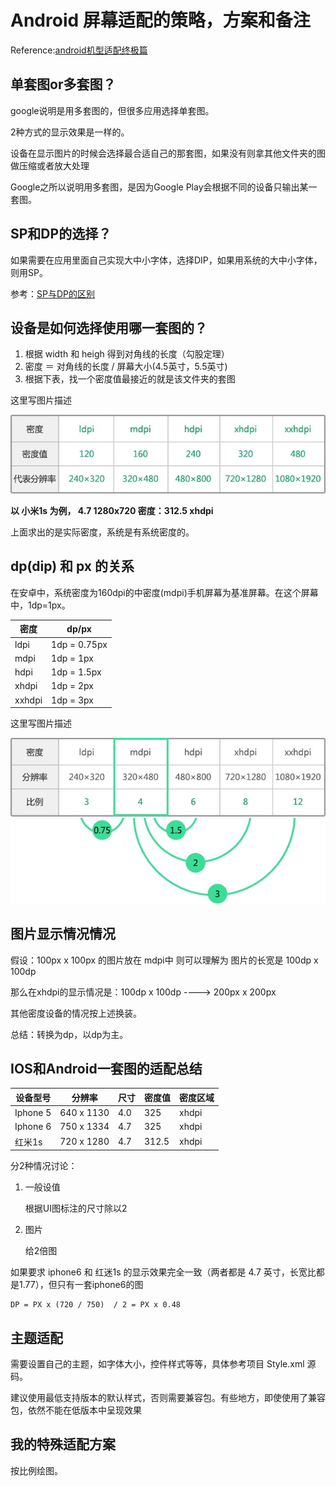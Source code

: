 # Android 屏幕适配的策略，方案和备注

<script src="../js/index.js"></script>
<div id="content"></div>



Reference:[android机型适配终极篇](https://blog.csdn.net/dfskhgalshgkajghljgh/article/details/50564682)

## 单套图or多套图？

google说明是用多套图的，但很多应用选择单套图。

2种方式的显示效果是一样的。

设备在显示图片的时候会选择最合适自己的那套图，如果没有则拿其他文件夹的图做压缩或者放大处理

Google之所以说明用多套图，是因为Google Play会根据不同的设备只输出某一套图。

## SP和DP的选择？

如果需要在应用里面自己实现大中小字体，选择DIP，如果用系统的大中小字体，则用SP。

参考：[SP与DP的区别](https://zhuanlan.zhihu.com/p/25277416)

## 设备是如何选择使用哪一套图的？

1. 根据 width 和 heigh 得到对角线的长度（勾股定理）
1. 密度 ＝ 对角线的长度 / 屏幕大小(4.5英寸，5.5英寸)
1. 根据下表，找一个密度值最接近的就是该文件夹的套图

这里写图片描述

![pic](image/2.png)


**以 小米1s 为例， 4.7  1280x720    密度：312.5     xhdpi**

上面求出的是实际密度，系统是有系统密度的。

## dp(dip) 和 px 的关系

在安卓中，系统密度为160dpi的中密度(mdpi)手机屏幕为基准屏幕。在这个屏幕中，1dp=1px。 
<table>
<thead>
<tr>
<th>密度</th>
<th>dp/px</th>
</tr>
</thead>
<tbody>
<tr>
<td>ldpi</td>
<td>1dp = 0.75px</td>
</tr>
<tr>
<td>mdpi</td>
<td>1dp = 1px</td>
</tr>
<tr>
<td>hdpi</td>
<td>1dp = 1.5px</td>
</tr>
<tr>
<td>xhdpi</td>
<td>1dp = 2px</td>
</tr>
<tr>
<td>xxhdpi</td>
<td>1dp = 3px</td>
</tr>
</tbody>
</table>

这里写图片描述 

![pic](image/1.png)

## 图片显示情况情况

假设：100px x 100px 的图片放在 mdpi中  则可以理解为 图片的长宽是 100dp x 100dp

那么在xhdpi的显示情况是：100dp x 100dp  ----> 200px x 200px

其他密度设备的情况按上述换装。

总结：转换为dp，以dp为主。

## IOS和Android一套图的适配总结


<table>
<thead>
<tr>
<th>设备型号</th>
<th>分辨率</th>
<th>尺寸</th>
<th>密度值</th>
<th>密度区域</th>
</tr>
</thead>
<tbody>
<tr>
<td>Iphone 5</td>
<td>640 x 1130</td>
<td>4.0</td>
<td>325</td>
<td>xhdpi</td>
</tr>
<tr>
<td>Iphone 6</td>
<td>750 x 1334</td>
<td>4.7</td>
<td>325</td>
<td>xhdpi</td>
</tr>
<tr>
<td>红米1s</td>
<td>720 x 1280</td>
<td>4.7</td>
<td>312.5</td>
<td>xhdpi</td>
</tr>
</tbody>
</table>
分2种情况讨论：

1. 一般设值

    根据UI图标注的尺寸除以2
1. 图片

    给2倍图

如果要求 iphone6 和 红迷1s 的显示效果完全一致（两者都是 4.7 英寸，长宽比都是1.77），但只有一套iphone6的图

    DP = PX x (720 / 750)  / 2 = PX x 0.48

## 主题适配

需要设置自己的主题，如字体大小，控件样式等等，具体参考项目 Style.xml 源码。

建议使用最低支持版本的默认样式，否则需要兼容包。有些地方，即使使用了兼容包，依然不能在低版本中呈现效果

## 我的特殊适配方案

按比例绘图。
